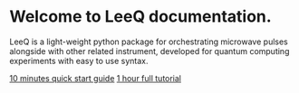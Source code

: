 # Welcome to LeeQ documentation.

LeeQ is a light-weight python package for orchestrating microwave pulses alongside with other related instrument, developed for quantum computing experiments with easy to use syntax.

[10 minutes quick start guide](quick_start.md)
[1 hour full tutorial](tutorial.md)